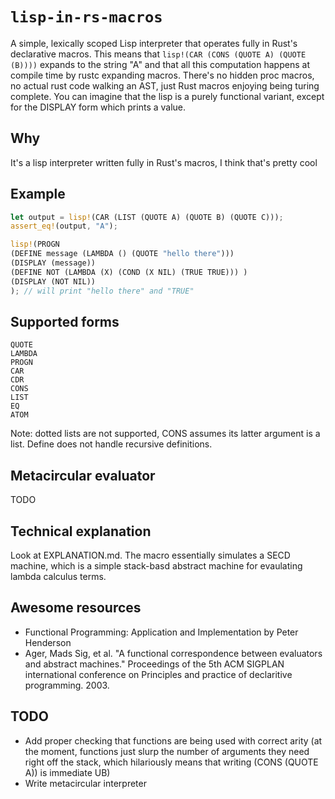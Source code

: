 # `lisp-in-rs-macros`


A simple, lexically scoped Lisp interpreter that operates fully in Rust's declarative macros. This means that `lisp!(CAR (CONS (QUOTE A) (QUOTE (B))))` expands to the string "A" and that all this computation happens at compile time by rustc expanding macros. There's no hidden proc macros, no actual rust code walking an AST, just Rust macros enjoying being turing complete.
 You can imagine that the lisp is a purely functional variant, except for the DISPLAY form which prints a value.


## Why

It's a lisp interpreter written fully in Rust's macros, I think that's pretty cool


## Example
```rust
let output = lisp!(CAR (LIST (QUOTE A) (QUOTE B) (QUOTE C)));
assert_eq!(output, "A");

lisp!(PROGN
(DEFINE message (LAMBDA () (QUOTE "hello there")))
(DISPLAY (message))
(DEFINE NOT (LAMBDA (X) (COND (X NIL) (TRUE TRUE))) )
(DISPLAY (NOT NIL))
); // will print "hello there" and "TRUE"

```




## Supported forms
```DEFINE
QUOTE
LAMBDA
PROGN
CAR 
CDR 
CONS
LIST
EQ
ATOM
```

Note: dotted lists are not supported, CONS assumes its latter argument is a list. Define does not handle recursive definitions.


## Metacircular evaluator
TODO


## Technical explanation

Look at EXPLANATION.md. The macro essentially simulates a SECD machine, which is a simple stack-basd abstract machine for evaulating lambda calculus terms. 


## Awesome resources
- Functional Programming: Application and Implementation by Peter Henderson
- Ager, Mads Sig, et al. "A functional correspondence between evaluators and abstract machines." Proceedings of the 5th ACM SIGPLAN international conference on Principles and practice of declaritive programming. 2003.

## TODO

- Add proper checking that functions are being used with correct arity (at the moment, functions just slurp the number of arguments they need right off the stack, which hilariously means that writing (CONS (QUOTE A)) is immediate UB)
- Write metacircular interpreter




